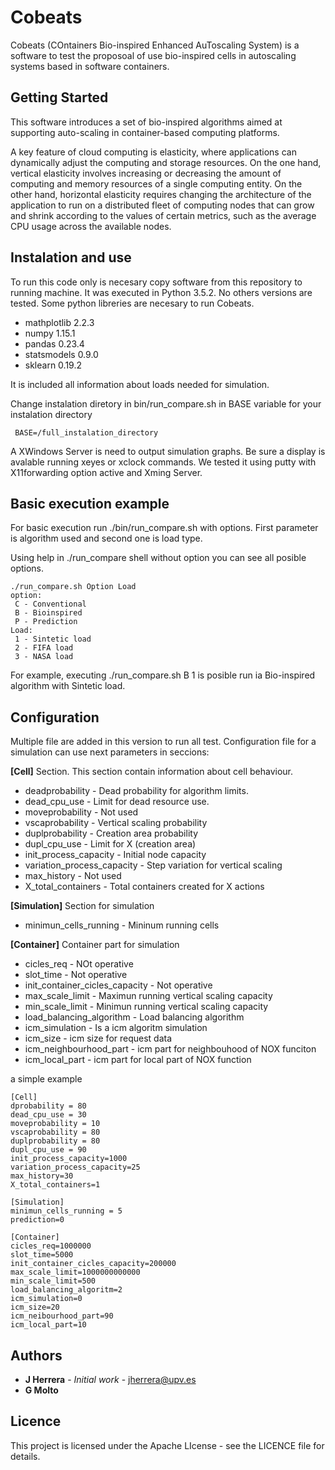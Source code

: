 # Cobeats

Cobeats (COntainers Bio-inspired Enhanced AuToscaling System) is a software to test the proposoal of use bio-inspired cells in autoscaling systems based in software containers. 

## Getting Started
This software introduces a set of bio-inspired algorithms aimed at supporting auto-scaling in container-based computing platforms.

A key feature of cloud computing is elasticity, where applications can dynamically adjust the computing and storage resources. On the one hand, vertical elasticity involves increasing or decreasing the amount of computing and memory resources of a single computing entity. On the other hand, horizontal elasticity requires changing the architecture of the application to run on a distributed fleet of computing nodes that can grow and shrink according to the values of certain metrics, such as the average CPU usage across the available nodes.

## Instalation and use
To run this code only is necesary copy software from this repository to running machine. It was executed in Python 3.5.2. No others versions are tested.
Some python libreries are necesary to run Cobeats. 

* mathplotlib 2.2.3
* numpy 1.15.1
* pandas 0.23.4
* statsmodels 0.9.0
* sklearn 0.19.2

It is included all information about loads needed for simulation.

Change instalation diretory in bin/run_compare.sh in BASE variable for your instalation directory

     BASE=/full_instalation_directory

A XWindows Server is need to output simulation graphs. Be sure a display is avalable running xeyes or xclock commands. We tested it using putty with X11forwarding option active and Xming Server.


## Basic execution example

For basic execution run ./bin/run_compare.sh with options. First parameter is algorithm used and second one is load type.

Using help in ./run_compare shell without option  you can see all posible options.

```
./run_compare.sh Option Load
option: 
 C - Conventional
 B - Bioinspired
 P - Prediction
Load: 
 1 - Sintetic load
 2 - FIFA load
 3 - NASA load
```

For example, executing ./run_compare.sh B 1  is posible run ia Bio-inspired algorithm with Sintetic load.


## Configuration
Multiple file are added in this version to run all test. Configuration file for a simulation can use next parameters in seccions:

**[Cell]** Section. This section contain information about cell behaviour.
* deadprobability - Dead probability for algorithm limits.
* dead_cpu_use - Limit for dead resource use.
* moveprobability - Not used
* vscaprobability - Vertical scaling probability
* duplprobability - Creation area probability
* dupl_cpu_use - Limit for X (creation area)
* init_process_capacity - Initial node capacity
* variation_process_capacity - Step variation for vertical scaling
* max_history - Not used
* X_total_containers - Total containers created for X actions

**[Simulation]** Section for simulation
* minimun_cells_running - Mininum running cells

**[Container]** Container part for simulation
* cicles_req - NOt operative
* slot_time - Not operative
* init_container_cicles_capacity - Not operative
* max_scale_limit - Maximun running vertical scaling capacity
* min_scale_limit - Minimun running vertical scaling capacity
* load_balancing_algorithm - Load balancing algorithm
* icm_simulation - Is a icm algoritm simulation
* icm_size - icm size for request data
* icm_neighbourhood_part - icm part for neighbouhood of NOX funciton
* icm_local_part - icm part for local part of NOX function

a simple example
```
[Cell]
dprobability = 80
dead_cpu_use = 30
moveprobability = 10
vscaprobability = 80
duplprobability = 80
dupl_cpu_use = 90
init_process_capacity=1000
variation_process_capacity=25
max_history=30
X_total_containers=1

[Simulation]
minimun_cells_running = 5
prediction=0

[Container]
cicles_req=1000000
slot_time=5000
init_container_cicles_capacity=200000
max_scale_limit=1000000000000
min_scale_limit=500
load_balancing_algoritm=2
icm_simulation=0
icm_size=20
icm_neibourhood_part=90
icm_local_part=10
```

## Authors

* **J Herrera** - *Initial work* - jherrera@upv.es
* **G Molto**

## Licence

This project is licensed under the Apache LIcense - see the LICENCE file for details.

